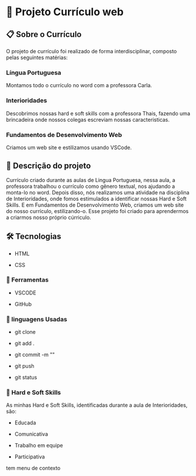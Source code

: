 # 🚀 Projeto Currículo web

## 📋 Sobre o Currículo

O projeto de currículo foi realizado de forma interdisciplinar, composto pelas seguintes matérias:

### Língua Portuguesa

Montamos todo o currículo no word com a professora Carla.

### Interioridades

Descobrimos nossas hard e soft skills com a professora Thais, fazendo uma brincadeira onde nossos colegas escreviam nossas caracteristicas.

### Fundamentos de Desenvolvimento Web

Criamos um web site e estilizamos usando VSCode.

## 📄 Descrição do projeto

Currículo criado durante as aulas de Lingua Portuguesa, nessa aula, a professora trabalhou o currículo como gênero textual, nos ajudando a monta-lo no word. Depois disso, nós realizamos uma atividade na disciplina de Interioridades, onde fomos estimulados a identificar nossas Hard e Soft Skills. E em Fundamentos de Desenvolvimento Web, criamos um web site do nosso currículo, estilizando-o. Esse projeto foi criado para aprendermos a criarmos nosso próprio cúrriculo.

## 🛠️ Tecnologias  

* HTML

* CSS

### 🔧 Ferramentas

* VSCODE

* GitHub

### 📁 linguagens Usadas

* git clone

* git add .

* git commit -m ""

* git push

* git status

### 🎁 Hard e Soft Skills

As minhas Hard e Soft Skills, identificadas durante a aula de Interioridades, são:

* Educada

* Comunicativa

* Trabalho em equipe

* Participativa

tem menu de contexto